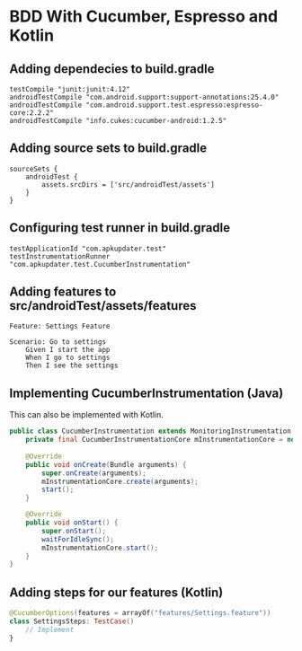 BDD With Cucumber, Espresso and Kotlin
====================

Adding dependecies to build.gradle
---------------------
```Gradle
testCompile "junit:junit:4.12"
androidTestCompile "com.android.support:support-annotations:25.4.0"
androidTestCompile "com.android.support.test.espresso:espresso-core:2.2.2"
androidTestCompile "info.cukes:cucumber-android:1.2.5"
```

Adding source sets to build.gradle
---------------------
```Gradle
sourceSets {
    androidTest {
        assets.srcDirs = ['src/androidTest/assets']
    }
}
```

Configuring test runner in build.gradle
---------------------
```Gradle
testApplicationId "com.apkupdater.test"
testInstrumentationRunner "com.apkupdater.test.CucumberInstrumentation"
```

Adding features to src/androidTest/assets/features
---------------------
```Gherkin
Feature: Settings Feature

Scenario: Go to settings
    Given I start the app
    When I go to settings
    Then I see the settings
```

Implementing CucumberInstrumentation (Java)
---------------------
This can also be implemented with Kotlin.
```Java
public class CucumberInstrumentation extends MonitoringInstrumentation {
	private final CucumberInstrumentationCore mInstrumentationCore = new CucumberInstrumentationCore(this);
	
	@Override
	public void onCreate(Bundle arguments) {
		super.onCreate(arguments);
		mInstrumentationCore.create(arguments);
		start();
	}

	@Override
	public void onStart() {
		super.onStart();
		waitForIdleSync();
		mInstrumentationCore.start();
	}
}
```

Adding steps for our features (Kotlin)
---------------------
```Kotlin
@CucumberOptions(features = arrayOf("features/Settings.feature"))
class SettingsSteps: TestCase() 
    // Implement
}
```